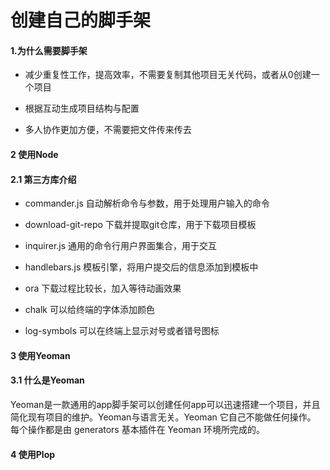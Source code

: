 # 创建自己的脚手架

#### 1.为什么需要脚手架

- 减少重复性工作，提高效率，不需要复制其他项目无关代码，或者从0创建一个项目

- 根据互动生成项目结构与配置

- 多人协作更加方便，不需要把文件传来传去

#### 2 使用Node

#### 2.1 第三方库介绍

- commander.js 自动解析命令与参数，用于处理用户输入的命令

- download-git-repo 下载并提取git仓库，用于下载项目模板

- inquirer.js 通用的命令行用户界面集合，用于交互

- handlebars.js 模板引擎，将用户提交后的信息添加到模板中

- ora 下载过程比较长，加入等待动画效果

- chalk 可以给终端的字体添加颜色

- log-symbols 可以在终端上显示对号或者错号图标

#### 3 使用Yeoman

#### 3.1 什么是Yeoman

 Yeoman是一款通用的app脚手架可以创建任何app可以迅速搭建一个项目，并且简化现有项目的维护。Yeoman与语言无关。Yeoman 它自己不能做任何操作。 每个操作都是由 generators 基本插件在 Yeoman 环境所完成的。

#### 4 使用Plop




